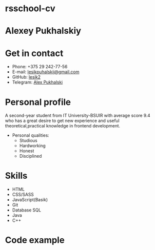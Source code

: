 # rsschool-cv

# Alexey Pukhalskiy

# Get in contact

* Phone: +375 29 242-77-56
* E-mail: lesikpuhalskij@gmail.com
* GitHub: [lesik2](https://github.com/lesik2)
* Telegram: [Alex Pukhalski](https://t.me/alexPukhalskiy)

# Personal profile

A second-year student from IT University-BSUIR with average score 9.4 who has a great desire to get new experience and useful theoretical,practical knowledge in frontend development.

* Personal qualities:
    + Studious
    + Hardworking
    + Honest
    + Disciplined

# Skills

* HTML
* CSS/SASS
* JavaScript(Basik)
* Git
* Database SQL
* Java
* C++

# Code example




